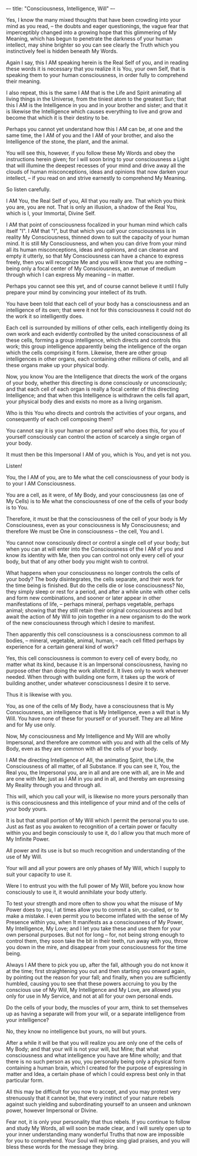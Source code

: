&ndash;-
title: "Consciousness, Intelligence, Will"
&ndash;-

Yes, I know the many mixed thoughts that have been crowding into your
mind as you read, &ndash; the doubts and eager questionings, the vague fear
that imperceptibly changed into a growing hope that this glimmering of
My Meaning, which has begun to penetrate the darkness of your human
intellect, may shine brighter so you can see clearly the Truth which you
instinctively feel is hidden beneath My Words.

Again I say, this I AM speaking herein is the Real Self of you, and in
reading these words it is necessary that you realize it is You, your
own Self, that is speaking them to your human consciousness, in order
fully to comprehend their meaning.

I also repeat, this is the same I AM that is the Life and Spirit
animating all living things in the Universe, from the tiniest atom to
the greatest Sun; that this I AM is the Intelligence in you and in
your brother and sister; and that it is likewise the Intelligence
which causes everything to live and grow and become that which it is
their destiny to be.

Perhaps you cannot yet understand how this I AM can be, at one and the
same time, the I AM of you and the I AM of your brother, and also the
Intelligence of the stone, the plant, and the animal.

You will see this, however, if you follow these My Words and obey the
instructions herein given; for I will soon bring to your consciousness
a Light that will illumine the deepest recesses of your mind and drive
away all the clouds of human misconceptions, ideas and opinions that
now darken your intellect, &ndash; if you read on and strive earnestly to
comprehend My Meaning.

So listen carefully.

I AM You, the Real Self of you, All that you really are. That which
you think you are, you are not. That is only an illusion, a shadow of
the Real You, which is I, your Immortal, Divine Self.

I AM that point of consciousness focalized in your human mind which
calls itself "I". I AM that "I", but that which you call your
consciousness is in reality My Consciousness, thinned down to suit the
capacity of your human mind. It is still My Consciousness, and when you
can drive from your mind all its human misconceptions, ideas and
opinions, and can cleanse and empty it utterly, so that My Consciousness
can have a chance to express freely, then you will recognize Me and you
will know that you are nothing &ndash; being only a focal center of My
Consciousness, an avenue of medium through which I can express My
meaning &ndash; in matter.

Perhaps you cannot see this yet, and of course cannot believe it until I
fully prepare your mind by convincing your intellect of its truth.

You have been told that each cell of your body has a consciousness and
an intelligence of its own; that were it not for this consciousness it
could not do the work it so intelligently does.

Each cell is surrounded by millions of other cells, each intelligently
doing its own work and each evidently controlled by the united
consciousness of all these cells, forming a group intelligence, which
directs and controls this work; this group intelligence apparently being
the intelligence of the organ which the cells comprising it form.
Likewise, there are other group intelligences in other organs, each
containing other millions of cells, and all these organs make up your
physical body.

Now, you know You are the Intelligence that directs the work of the
organs of your body, whether this directing is done consciously or
unconsciously; and that each cell of each organ is really a focal
center of this directing Intelligence; and that when this Intelligence
is withdrawn the cells fall apart, your physical body dies and exists
no more as a living organism.

Who is this You who directs and controls the activities of your
organs, and consequently of each cell composing them?

You cannot say it is your human or personal self who does this, for
you of yourself consciously can control the action of scarcely a
single organ of your body.

It must then be this Impersonal I AM of you, which is You, and yet is
not you.

Listen!

You, the I AM of you, are to Me what the cell consciousness of your
body is to your I AM Consciousness.

You are a cell, as it were, of My Body, and your consciousness (as one
of My Cells) is to Me what the consciousness of one of the cells of
your body is to You.

Therefore, it must be that the consciousness of the cell of your body
is My Consciousness, even as your consciousness is My Consciousness;
and therefore We must be One in consciousness &ndash; the cell, You and I.

You cannot now consciously direct or control a single cell of your body;
but when you can at will enter into the Consciousness of the I AM of you
and know its identity with Me, then you can control not only every cell
of your body, but that of any other body you might wish to control.

What happens when your consciousness no longer controls the cells of
your body? The body disintegrates, the cells separate, and their work
for the time being is finished. But do the cells die or lose
consciousness? No, they simply sleep or rest for a period, and after a
while unite with other cells and form new combinations, and sooner or
later appear in other manifestations of life, &ndash; perhaps mineral,
perhaps vegetable, perhaps animal; showing that they still retain their
original consciousness and but await the action of My Will to join
together in a new organism to do the work of the new consciousness
through which I desire to manifest.

Then apparently this cell consciousness is a consciousness common to
all bodies, &ndash; mineral, vegetable, animal, human, &ndash; each cell fitted
perhaps by experience for a certain general kind of work?

Yes, this cell consciousness is common to every cell of every body, no
matter what its kind, because it is an Impersonal consciousness,
having no purpose other than doing the work allotted it. It lives only
to work wherever needed. When through with building one form, it takes
up the work of building another, under whatever consciousness I desire
it to serve.

Thus it is likewise with you.

You, as one of the cells of My Body, have a consciousness that is My
Consciousness, an intelligence that is My Intelligence, even a will
that is My Will. You have none of these for yourself or of yourself.
They are all Mine and for My use only.

Now, My consciousness and My Intelligence and My Will are wholly
Impersonal, and therefore are common with you and with all the cells
of My Body, even as they are common with all the cells of your body.

I AM the directing Intelligence of All, the animating Spirit, the
Life, the Consciousness of all matter, of all Substance. If you can
see it, You, the Real you, the Impersonal you, are in all and are one
with all, are in Me and are one with Me; just as I AM in you and in
all, and thereby am expressing My Reality through you and through all.

This will, which you call your will, is likewise no more yours
personally than is this consciousness and this intelligence of your
mind and of the cells of your body yours.

It is but that small portion of My Will which I permit the personal
you to use. Just as fast as you awaken to recognition of a certain
power or faculty within you and begin consciously to use it, do I
allow you that much more of My Infinite Power.

All power and its use is but so much recognition and understanding of
the use of My Will.

Your will and all your powers are only phases of My Will, which I
supply to suit your capacity to use it.

Were I to entrust you with the full power of My Will, before you know
how consciously to use it, it would annihilate your body utterly.

To test your strength and more often to show you what the misuse of My
Power does to you, I at times allow you to commit a sin, so-called, or
to make a mistake. I even permit you to become inflated with the sense
of My Presence within you, when It manifests as a consciousness of My
Power, My Intelligence, My Love; and I let you take these and use them
for your own personal purposes. But not for long &ndash; for, not being
strong enough to control them, they soon take the bit
in their teeth, run away with you, throw you down in the mire, and
disappear from your consciousness for the time being.

Always I AM there to pick you up, after the fall, although you do not
know it at the time; first straightening you out and then starting you
onward again, by pointing out the reason for your fall; and finally,
when you are sufficiently humbled, causing you to see that these powers
accruing to you by the conscious use of My Will, My Intelligence and My
Love, are allowed you only for use in My Service, and not at all for
your own personal ends.

Do the cells of your body, the muscles of your arm, think to set
themselves up as having a separate will from your will, or a separate
intelligence from your intelligence?

No, they know no intelligence but yours, no will but yours.

After a while it will be that you will realize you are only one of the
cells of My Body; and that your will is not your will, but Mine; that
what consciousness and what intelligence you have are Mine wholly; and
that there is no such person as you, you personally being only a
physical form containing a human brain, which I created for the
purpose of expressing in matter and Idea, a certain phase of which I
could express best only in that particular form.

All this may be difficult for you now to accept, and you may protest
very strenuously that it cannot be, that every instinct of your nature
rebels against such yielding and subordinating yourself to an unseen
and unknown power, however Impersonal or Divine.

Fear not, it is only your personality that thus rebels. If you
continue to follow and study My Words, all will soon be made clear,
and I will surely open up to your inner understanding many wonderful
Truths that now are impossible for you to comprehend. Your Soul will
rejoice sing glad praises, and you will bless these words for the
message they bring.

